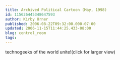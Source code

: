 ```yaml
---
title: Archived Political Cartoon (May, 1998)
id: 115626445348647593
author: Kirby Urner
published: 2006-08-22T09:32:00.000-07:00
updated: 2006-11-15T11:44:25.433-08:00
blog: control_room
tags: 
---
```


[](http://photos1.blogger.com/blogger/1134/545/1600/technogeeks.png)technogeeks of the world unite!(click for larger view)
